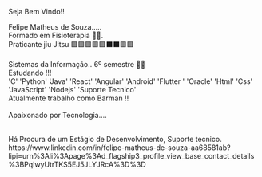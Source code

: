 Seja Bem Vindo!!
<!--
**Felipemds86/Felipemds86** is a ✨ _special_ ✨ repository because its `README.md` (this file) appears on your GitHub profile.

Here are some ideas to get you started:

- 🔭 I’m currently working on ...
- 🌱 I’m currently learning ...
- 👯 I’m looking to collaborate on ...
- 🤔 I’m looking for help with ...
- 💬 Ask me about ...
- 📫 How to reach me: ...
- 😄 Pronouns: ...
- ⚡ Fun fact: ...
-->


Felipe Matheus de Souza.....
<br>
Formado em Fisioterapia 👨‍⚕️.
<br>
Praticante jiu Jitsu 🟪🟪🟪🟪🟪⬛⬛🟪🟪 <br>
<br>
Sistemas da Informação.. 6º semestre 👨‍💻
<br>
Estudando !!!<br>
'C'
'Python'
'Java'
'React'
'Angular'
'Android'
'Flutter '
'Oracle'
'Html'
'Css'
'JavaScript'
'Nodejs'
'Suporte Tecnico'
<br>
Atualmente  trabalho como Barman !!
<br>
<br>
Apaixonado por Tecnologia....

<br>
Há Procura de um Estágio de Desenvolvimento, Suporte tecnico.
<br>
https://www.linkedin.com/in/felipe-matheus-de-souza-aa68581ab?lipi=urn%3Ali%3Apage%3Ad_flagship3_profile_view_base_contact_details%3BPqIwyUtrTKS5EJ5JLYJRcA%3D%3D
